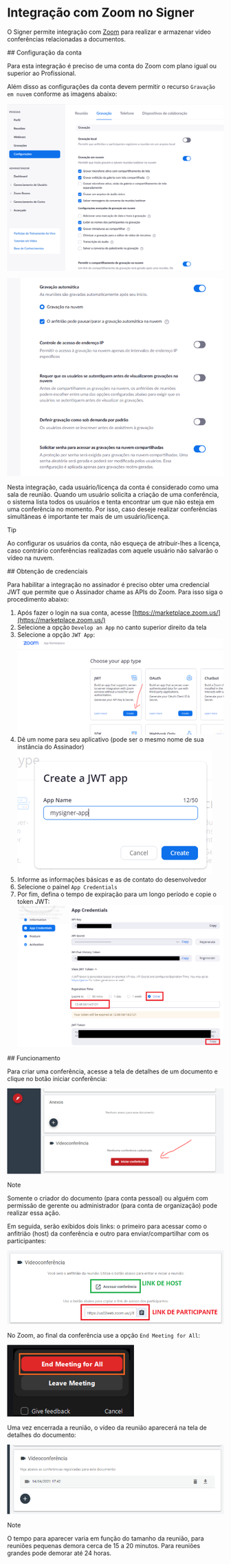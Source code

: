 ﻿# Integração com Zoom no Signer

O Signer permite integração com [Zoom](https://zoom.us/) para realizar e armazenar video conferências relacionadas a documentos.

<a name="account-config" />
## Configuração da conta

Para esta integração é preciso de uma conta do Zoom com plano igual ou superior ao Profissional.

Além disso as configurações da conta devem permitir o recurso `Gravação em nuvem` conforme as imagens abaixo:

![Zoom Settings 1](../images/zoom-rec-settings1.png)

![Zoom Settings 2](../images/zoom-rec-settings2.png)

Nesta integração, cada usuário/licença da conta é considerado como uma sala de reunião. Quando um usuário solicita a criação
de uma conferência, o sistema lista todos os usuários e tenta encontrar um que não esteja em uma conferência no momento. Por
isso, caso deseje realizar conferências simultâneas é importante ter mais de um usuário/licença.

> [!TIP]
> Ao configurar os usuários da conta, não esqueça de atribuir-lhes a licença, caso contrário conferências realizadas
> com aquele usuário não salvarão o vídeo na nuvem.

<a name="credentials" />
## Obtenção de credenciais

Para habilitar a integração no assinador é preciso obter uma credencial JWT que permite que o Assinador chame as APIs do Zoom.
Para isso siga o procedimento abaixo:

1. Após fazer o login na sua conta, acesse [https://marketplace.zoom.us/](https://marketplace.zoom.us/)
1. Selecione a opção `Develop an App` no canto superior direito da tela
1. Selecione a opção `JWT App`:
![Zoom JWT App](../images/zoom-jwt.png)
1. Dê um nome para seu aplicativo (pode ser o mesmo nome de sua instância do Assinador)
![Zoom JWT App](../images/zoom-appname.png)
1. Informe as informações básicas e as de contato do desenvolvedor
1. Selecione o painel `App Credentials`
1. Por fim, defina o tempo de expiração para um longo período e copie o token JWT:
![Zoom JWT App](../images/zoom-credentials.png)

<a name="operation" />
## Funcionamento

Para criar uma conferência, acesse a tela de detalhes de um documento e clique no botão iniciar conferência:

![Create Conference](../images/create-conference.png)

> [!NOTE]
> Somente o criador do documento (para conta pessoal) ou alguém com permissão de gerente ou administrador (para conta de organização)
> pode realizar essa ação.

Em seguida, serão exibidos dois links: o primeiro para acessar como o anfitrião (host) da conferência e outro para enviar/compartilhar 
com os participantes:

![Join Conference](../images/join-conference.png)

No Zoom, ao final da conferência use a opção `End Meeting for All`:

![End Meeting](../images/end-meeting.png)

Uma vez encerrada a reunião, o vídeo da reunião aparecerá na tela de detalhes do documento: 

![Document Conference](../images/document-conference.png)

> [!NOTE]
> O tempo para aparecer varia em função do tamanho da reunião, para reuniões pequenas demora cerca de 15 a 20 minutos. 
> Para reuniões grandes pode demorar até 24 horas.
